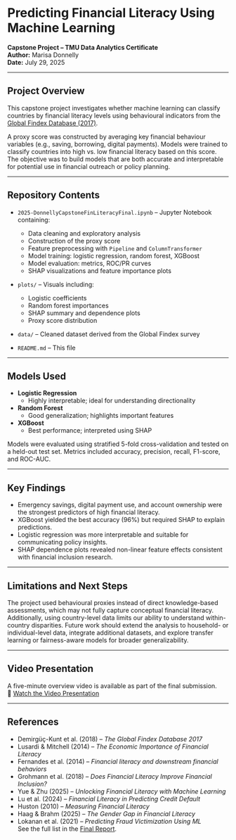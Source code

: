 # Predicting Financial Literacy Using Machine Learning  
**Capstone Project – TMU Data Analytics Certificate**  
**Author:** Marisa Donnelly  
**Date:** July 29, 2025

---

## Project Overview  
This capstone project investigates whether machine learning can classify countries by financial literacy levels using behavioural indicators from the [Global Findex Database (2017)](https://globalfindex.worldbank.org/).  

A proxy score was constructed by averaging key financial behaviour variables (e.g., saving, borrowing, digital payments). Models were trained to classify countries into high vs. low financial literacy based on this score. The objective was to build models that are both accurate and interpretable for potential use in financial outreach or policy planning.

---

## Repository Contents  
- `2025-DonnellyCapstoneFinLiteracyFinal.ipynb` – Jupyter Notebook containing:
  - Data cleaning and exploratory analysis  
  - Construction of the proxy score  
  - Feature preprocessing with `Pipeline` and `ColumnTransformer`  
  - Model training: logistic regression, random forest, XGBoost  
  - Model evaluation: metrics, ROC/PR curves  
  - SHAP visualizations and feature importance plots  

- `plots/` – Visuals including:
  - Logistic coefficients  
  - Random forest importances  
  - SHAP summary and dependence plots  
  - Proxy score distribution  

- `data/` – Cleaned dataset derived from the Global Findex survey  
- `README.md` – This file  

---

## Models Used  
- **Logistic Regression**  
  + Highly interpretable; ideal for understanding directionality  
- **Random Forest**  
  + Good generalization; highlights important features  
- **XGBoost**  
  + Best performance; interpreted using SHAP  

Models were evaluated using stratified 5-fold cross-validation and tested on a held-out test set. Metrics included accuracy, precision, recall, F1-score, and ROC-AUC.

---

## Key Findings  
- Emergency savings, digital payment use, and account ownership were the strongest predictors of high financial literacy.  
- XGBoost yielded the best accuracy (96%) but required SHAP to explain predictions.  
- Logistic regression was more interpretable and suitable for communicating policy insights.  
- SHAP dependence plots revealed non-linear feature effects consistent with financial inclusion research.

---

## Limitations and Next Steps  
The project used behavioural proxies instead of direct knowledge-based assessments, which may not fully capture conceptual financial literacy. Additionally, using country-level data limits our ability to understand within-country disparities. Future work should extend the analysis to household- or individual-level data, integrate additional datasets, and explore transfer learning or fairness-aware models for broader generalizability.

---

## Video Presentation  
A five-minute overview video is available as part of the final submission.  
🎥 [Watch the Video Presentation](https://drive.google.com/file/d/1SeUPu6MJffuIA-PALKsyZXHffuWP5NN0/view?usp=sharing)

---

## References  
- Demirgüç-Kunt et al. (2018) – *The Global Findex Database 2017*  
- Lusardi & Mitchell (2014) – *The Economic Importance of Financial Literacy*  
- Fernandes et al. (2014) – *Financial literacy and downstream financial behaviors*  
- Grohmann et al. (2018) – *Does Financial Literacy Improve Financial Inclusion?*  
- Yue & Zhu (2025) – *Unlocking Financial Literacy with Machine Learning*  
- Lu et al. (2024) – *Financial Literacy in Predicting Credit Default*  
- Huston (2010) – *Measuring Financial Literacy*  
- Haag & Brahm (2025) – *The Gender Gap in Financial Literacy*  
- Lokanan et al. (2021) – *Predicting Fraud Victimization Using ML*  
See the full list in the [Final Report](Donnelly_Marisa_FinalReport.pdf).
